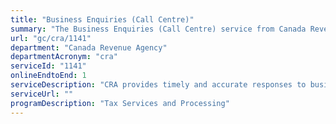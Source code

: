```yaml
---
title: "Business Enquiries (Call Centre)"
summary: "The Business Enquiries (Call Centre) service from Canada Revenue Agency is available end-to-end online, according to the GC Service Inventory."
url: "gc/cra/1141"
department: "Canada Revenue Agency"
departmentAcronym: "cra"
serviceId: "1141"
onlineEndtoEnd: 1
serviceDescription: "CRA provides timely and accurate responses to businesses via telephone enquiries."
serviceUrl: ""
programDescription: "Tax Services and Processing"
---
```

